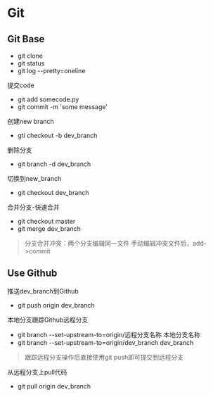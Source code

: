 # Git

## Git Base

- git clone
- git status
- git log --pretty=oneline 

提交code

- git add somecode.py
- git commit -m 'some message'

创建new branch

- gti checkout -b dev_branch 

删除分支

- git branch -d dev_branch

切换到new_branch

- git checkout dev_branch

合并分支-快速合并

- git checkout master
- git merge dev_branch

> 分支合并冲突：两个分支编辑同一文件 手动编辑冲突文件后，add->commit

## Use Github

推送dev_branch到Github

- git push origin dev_branch

本地分支跟踪Github远程分支

- git branch --set-upstream-to=origin/远程分支名称 本地分支名称
- git branch --set-upstream-to=origin/dev_branch dev_branch

> 跟踪远程分支操作后直接使用git push即可提交到远程分支

从远程分支上pull代码

- git pull origin dev_branch